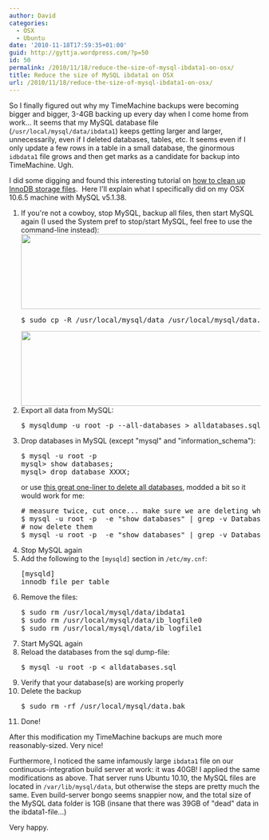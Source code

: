 ```yaml
---
author: David
categories:
  - OSX
  - Ubuntu
date: '2010-11-18T17:59:35+01:00'
guid: http://gyttja.wordpress.com/?p=50
id: 50
permalink: /2010/11/18/reduce-the-size-of-mysql-ibdata1-on-osx/
title: Reduce the size of MySQL ibdata1 on OSX
url: /2010/11/18/reduce-the-size-of-mysql-ibdata1-on-osx/
---
```



So I finally figured out why my TimeMachine backups were becoming bigger and bigger, 3-4GB backing up every day when I come home from work... It seems that my MySQL database file (<code>/usr/local/mysql/data/ibdata1</code>) keeps getting larger and larger, unnecessarily, even if I deleted databases, tables, etc. It seems even if I only update a few rows in a table in a small database, the ginormous <code>idbdata1</code> file grows and then get marks as a candidate for backup into TimeMachine. Ugh.

<!--more-->

I did some digging and found this interesting tutorial on <a title="Howto: Clean a mysql InnoDB storage engine?" href="http://stackoverflow.com/questions/3927690/howto-clean-a-mysql-innodb-storage-engine" target="_blank">how to clean up InnoDB storage files</a>.  Here I'll explain what I specifically did on my OSX 10.6.5 machine with MySQL v5.1.38.
<ol>
	<li>If you're not a cowboy, stop MySQL, backup all files, then start MySQL again (I used the System pref to stop/start MySQL, feel free to use the command-line instead):
<img src="https://david.gyttja.com/wp-content/uploads/2010/11/mysql-stop-pref.png" alt="" title="mysql-stop-pref" width="630" height="150" class="alignnone size-full wp-image-85" />
<pre language="bash">
$ sudo cp -R /usr/local/mysql/data /usr/local/mysql/data.bak
</pre>
<img src="https://david.gyttja.com/wp-content/uploads/2010/11/mysql-start-pref.png" alt="" title="mysql-start-pref" width="630" height="150" class="alignnone size-full wp-image-84" />
	</li>
	<li>Export all data from MySQL:
<pre language="bash">
$ mysqldump -u root -p --all-databases &gt; alldatabases.sql
</pre>
	</li>
	<li>Drop databases in MySQL (except "mysql" and "information_schema"):
<pre language="bash">
$ mysql -u root -p
mysql&gt; show databases;
mysql&gt; drop database XXXX;
</pre>
or use <a title="Drop All Databases in MySQL" href="http://rootedlabs.wordpress.com/2009/10/03/drop-all-databases-in-mysql/" target="_blank">this great one-liner to delete all databases</a>, modded a bit so it would work for me:
<pre language="bash">
# measure twice, cut once... make sure we are deleting what we should be deleting
$ mysql -u root -p  -e &quot;show databases&quot; | grep -v Database | grep -v mysql | grep -v information_schema | awk '{print &quot;drop database &quot; $1 &quot;;select sleep(0.1);&quot;}'
# now delete them
$ mysql -u root -p  -e &quot;show databases&quot; | grep -v Database | grep -v mysql | grep -v information_schema | awk '{print &quot;drop database &quot; $1 &quot;;select sleep(0.1);&quot;}' | mysql -uroot -ppassword
</pre>
	</li>
	<li>Stop MySQL again</li>
	<li>Add the following to the <code>[mysqld]</code> section in <code>/etc/my.cnf</code>:
<pre language="bash">
[mysqld]
innodb_file_per_table
</pre>
	</li>
	<li>Remove the files:
<pre language="bash">
$ sudo rm /usr/local/mysql/data/ibdata1
$ sudo rm /usr/local/mysql/data/ib_logfile0
$ sudo rm /usr/local/mysql/data/ib_logfile1
</pre>
	</li>
	<li>Start MySQL again</li>
	<li>Reload the databases from the sql dump-file:
<pre language="bash">
$ mysql -u root -p &lt; alldatabases.sql
</pre>
	</li>
	<li>Verify that your database(s) are working properly</li>
	<li>Delete the backup
<pre language="bash">
$ sudo rm -rf /usr/local/mysql/data.bak
</pre>
	</li>
	<li>Done!</li>
</ol>

After this modification my TimeMachine backups are much more reasonably-sized. Very nice!

Furthermore, I noticed the same infamously large <code>ibdata1</code> file on our continuous-integration build server at work: it was 40GB! I applied the same modifications as above. That server runs Ubuntu 10.10, the MySQL files are located in <code>/var/lib/mysql/data</code>, but otherwise the steps are pretty much the same. Even build-server bongo seems snappier now, and the total size of the MySQL data folder is 1GB (insane that there was 39GB of "dead" data in the ibdata1-file...)

Very happy.